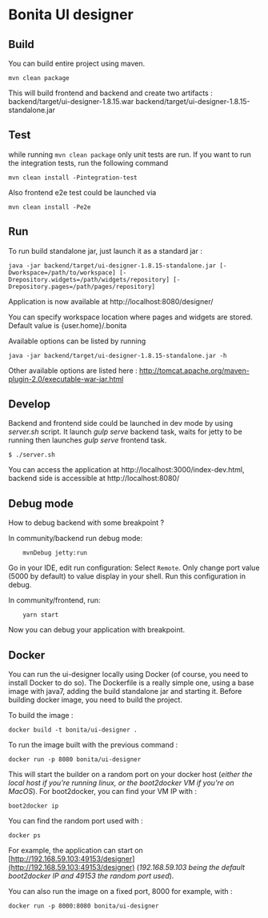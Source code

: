 # Bonita UI designer

## Build
You can build entire project using maven.
    
    mvn clean package
    
This will build frontend and backend and create two artifacts :
backend/target/ui-designer-1.8.15.war
backend/target/ui-designer-1.8.15-standalone.jar

## Test
while running `mvn clean package` only unit tests are run. 
If you want to run the integration tests, run the following command

    mvn clean install -Pintegration-test
    
Also frontend e2e test could be launched via

    mvn clean install -Pe2e

## Run
To run build standalone jar, just launch it as a standard jar :

    java -jar backend/target/ui-designer-1.8.15-standalone.jar [-Dworkspace=/path/to/workspace] [-Drepository.widgets=/path/widgets/repository] [-Drepository.pages=/path/pages/repository]

Application is now available at http://localhost:8080/designer/

You can specify workspace location where pages and widgets are stored. Default value is {user.home}/.bonita 

Available options can be listed by running 

    java -jar backend/target/ui-designer-1.8.15-standalone.jar -h
    
Other available options are listed here : http://tomcat.apache.org/maven-plugin-2.0/executable-war-jar.html 
    
## Develop
Backend and frontend side could be launched in dev mode by using _server.sh_ script. 
It launch _gulp serve_ backend task, waits for jetty to be running then launches _gulp serve_ frontend task.

```shell
$ ./server.sh
```

You can access the application at http://localhost:3000/index-dev.html, backend side is accessible at http://localhost:8080/

## Debug mode
How to debug backend with some breakpoint ?

In community/backend run debug mode:
 
```shell
    mvnDebug jetty:run
````

Go in your IDE, edit run configuration: Select `Remote`. Only change port value (5000 by default) to value display in your shell.
Run this configuration in debug.

In community/frontend, run:
```shell
    yarn start
````

Now you can debug your application with breakpoint.

## Docker
You can run the ui-designer locally using Docker (of course, you need to install Docker to do so).
The Dockerfile is a really simple one, using a base image with java7, adding the build standalone jar and starting it.
Before building docker image, you need to build the project.

To build the image :

    docker build -t bonita/ui-designer .

To run the image built with the previous command :

    docker run -p 8080 bonita/ui-designer

This will start the builder on a random port on your docker host (*either the local host if you're running linux, or the boot2docker VM if you're on MacOS*). For boot2docker, you can find your VM IP with :

    boot2docker ip

You can find the random port used with :

    docker ps

For example, the application can start on [http://192.168.59.103:49153/designer](http://192.168.59.103:49153/designer)
(*192.168.59.103 being the default boot2docker IP and 49153 the random port used*).

You can also run the image on a fixed port, 8000 for example, with :

    docker run -p 8000:8080 bonita/ui-designer
    
